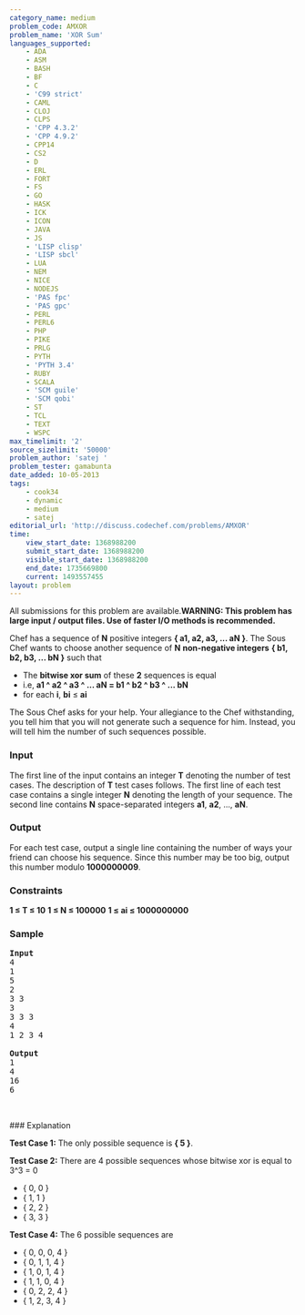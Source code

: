 ```yaml
---
category_name: medium
problem_code: AMXOR
problem_name: 'XOR Sum'
languages_supported:
    - ADA
    - ASM
    - BASH
    - BF
    - C
    - 'C99 strict'
    - CAML
    - CLOJ
    - CLPS
    - 'CPP 4.3.2'
    - 'CPP 4.9.2'
    - CPP14
    - CS2
    - D
    - ERL
    - FORT
    - FS
    - GO
    - HASK
    - ICK
    - ICON
    - JAVA
    - JS
    - 'LISP clisp'
    - 'LISP sbcl'
    - LUA
    - NEM
    - NICE
    - NODEJS
    - 'PAS fpc'
    - 'PAS gpc'
    - PERL
    - PERL6
    - PHP
    - PIKE
    - PRLG
    - PYTH
    - 'PYTH 3.4'
    - RUBY
    - SCALA
    - 'SCM guile'
    - 'SCM qobi'
    - ST
    - TCL
    - TEXT
    - WSPC
max_timelimit: '2'
source_sizelimit: '50000'
problem_author: 'satej '
problem_tester: gamabunta
date_added: 10-05-2013
tags:
    - cook34
    - dynamic
    - medium
    - satej
editorial_url: 'http://discuss.codechef.com/problems/AMXOR'
time:
    view_start_date: 1368988200
    submit_start_date: 1368988200
    visible_start_date: 1368988200
    end_date: 1735669800
    current: 1493557455
layout: problem
---
```

All submissions for this problem are available.**WARNING: This problem has large input / output files. Use of faster I/O methods is recommended.**

Chef has a sequence of **N** positive integers **{ a1, a2, a3, ... aN }**. The Sous Chef wants to choose another sequence of **N** **non-negative integers** **{ b1, b2, b3, ... bN }** such that

- The **bitwise xor sum** of these **2** sequences is equal
- i.e, **a1 ^ a2 ^ a3 ^ ... aN = b1 ^ b2 ^ b3 ^ ... bN**
- for each **i**, **bi** ≤ **ai**

The Sous Chef asks for your help. Your allegiance to the Chef withstanding, you tell him that you will not generate such a sequence for him. Instead, you will tell him the number of such sequences possible.

### Input

The first line of the input contains an integer **T** denoting the number of test cases. The description of **T** test cases follows. The first line of each test case contains a single integer **N** denoting the length of your sequence. The second line contains **N** space-separated integers **a1**, **a2**, ..., **aN**.

### Output

For each test case, output a single line containing the number of ways your friend can choose his sequence. Since this number may be too big, output this number modulo **1000000009**.

### Constraints

**1 ≤ T ≤ 10**
**1 ≤ N ≤ 100000**
**1 ≤ ai ≤ 1000000000**

### Sample

<pre>
<b>Input</b>
4
1
5
2
3 3
3
3 3 3
4
1 2 3 4

<b>Output</b>
1
4
16
6


</pre>### Explanation
**Test Case 1:** The only possible sequence is **{ 5 }**.

**Test Case 2:** There are 4 possible sequences whose bitwise xor is equal to 3^3 = 0

- { 0, 0 }
- { 1, 1 }
- { 2, 2 }
- { 3, 3 }

**Test Case 4:** The 6 possible sequences are

- { 0, 0, 0, 4 }
- { 0, 1, 1, 4 }
- { 1, 0, 1, 4 }
- { 1, 1, 0, 4 }
- { 0, 2, 2, 4 }
- { 1, 2, 3, 4 }
